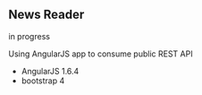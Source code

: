 ## News Reader
in progress

Using AngularJS app to consume public REST API

* AngularJS 1.6.4
* bootstrap 4
